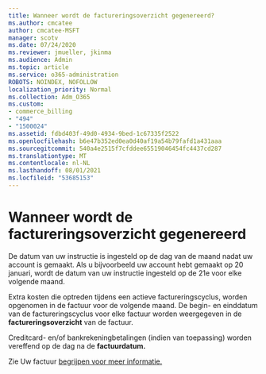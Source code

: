 ```yaml
---
title: Wanneer wordt de factureringsoverzicht gegenereerd?
ms.author: cmcatee
author: cmcatee-MSFT
manager: scotv
ms.date: 07/24/2020
ms.reviewer: jmueller, jkinma
ms.audience: Admin
ms.topic: article
ms.service: o365-administration
ROBOTS: NOINDEX, NOFOLLOW
localization_priority: Normal
ms.collection: Adm_O365
ms.custom:
- commerce_billing
- "494"
- "1500024"
ms.assetid: fdbd403f-49d0-4934-9bed-1c67335f2522
ms.openlocfilehash: b6e47b352ed0ea0d40af19a54b79fafd1a431aaa
ms.sourcegitcommit: 540a4e2515f7cfddee65519046454fc4437cd287
ms.translationtype: MT
ms.contentlocale: nl-NL
ms.lasthandoff: 08/01/2021
ms.locfileid: "53685153"
---
```

# <a name="when-is-the-billing-statement-generated"></a>Wanneer wordt de factureringsoverzicht gegenereerd

De datum van uw instructie is ingesteld op de dag van de maand nadat uw account is gemaakt. Als u bijvoorbeeld uw account hebt gemaakt op 20 januari, wordt de datum van uw instructie ingesteld op de 21e voor elke volgende maand.

Extra kosten die optreden tijdens een actieve factureringscyclus, worden opgenomen in de factuur voor de volgende maand. De begin- en einddatum van de factureringscyclus voor elke factuur worden weergegeven in de **factureringsoverzicht** van de factuur.

Creditcard- en/of bankrekeningbetalingen (indien van toepassing) worden vereffend op de dag na de **factuurdatum.**
  
Zie Uw factuur [begrijpen voor meer informatie.](/microsoft-365/commerce/billing-and-payments/understand-your-invoice2)